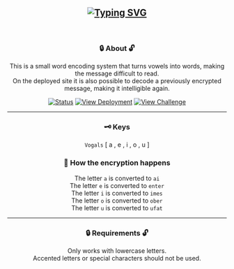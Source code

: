 ## <div align="center"> [![Typing SVG](https://readme-typing-svg.demolab.com?font=Inconsolata&weight=700&size=40&duration=4000&pause=6000&color=9CF73D&center=true&vCenter=true&width=435&lines=Encryptor+%2F+Decryptor)](https://git.io/typing-svg)</div>
<br>
<div align="center"> 
  
###  :lock: About :unlock:
</div>

<div align="center">

This is a small word encoding system that turns vowels into words, making the message difficult to read.   
On the deployed site it is also possible to decode a previously encrypted message, making it intelligible again.
</div>

<div align="center">
  
[![Status](https://shields.io/badge/Technology%20Used-|%20HTML%205%20|%20CSS%203%20|%20JavaScript%20|-blue)](https://github.com/euclides981/criptografia#readme) 
[![View Deployment](https://shields.io/badge/View-Deployment-purple.svg)](https://willowitzy.github.io/challenge-encryptor) [![View Challenge](https://shields.io/badge/View-Challenge-green.svg)](https://github.com/topics/challengeonedecodificador5) 
</div>

___

<div align="center">

### :old_key: Keys  
`Vogals` [ a , e , i , o , u ]

### :arrows_counterclockwise: How the encryption happens  
The letter `a` is converted to `ai`  
The letter `e` is converted to `enter`  
The letter `i` is converted to `imes`  
The letter `o` is converted to `ober`  
The letter `u` is converted to `ufat`  
___
</div>

<div align="center">
  
### :lock: Requirements :unlock:

Only works with lowercase letters.    
Accented letters or special characters should not be used.
</div>
